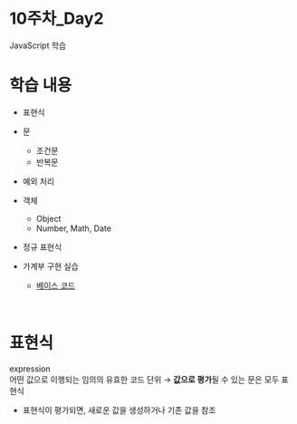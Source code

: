 # 10주차_Day2
JavaScript 학습

# 학습 내용
- 표현식
- 문
  - 조건문
  - 반복문
- 예외 처리
- 객체
  - Object
  - Number, Math, Date
- 정규 표현식

- 가계부 구현 실습
  - [베이스 코드](https://github.com/feel5ny/prms-js)

<br>

# 표현식
expression <br>
어떤 값으로 이행되는 임의의 유효한 코드 단위 → **값으로 평가**될 수 있는 문은 모두 표현식
- 표현식이 평가되면, 새로운 값을 생성하거나 기존 값을 참조
